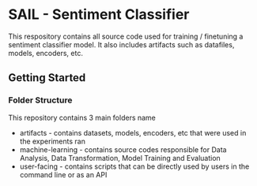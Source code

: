 # SAIL - Sentiment Classifier

This respository contains all source code used for training / finetuning a sentiment classifier model. It also includes artifacts such as datafiles, models, encoders, etc.

## Getting Started
### Folder Structure
This repository contains 3 main folders name
- artifacts - contains datasets, models, encoders, etc that were used in the experiments ran
- machine-learning - contains source codes responsible for Data Analysis, Data Transformation, Model Training and Evaluation
- user-facing - contains scripts that can be directly used by users in the command line or as an API